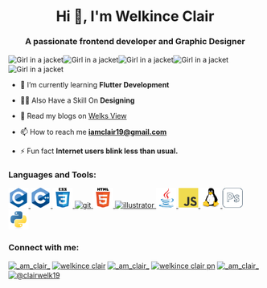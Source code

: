<h1 align="center" >Hi 👋, I'm Welkince Clair</h1>
<h3 align="center">A passionate frontend developer and Graphic Designer</h3>

<img src="https://media.tenor.com/uZv4t9KXvCMAAAAC/rainbow-cat-rainbow.gif" align="center" class="center" alt="Girl in a jacket" width="150" height="100"><img src="https://media.tenor.com/uZv4t9KXvCMAAAAC/rainbow-cat-rainbow.gif" align="center" class="center" alt="Girl in a jacket" width="150" height="100"><img src="https://media.tenor.com/uZv4t9KXvCMAAAAC/rainbow-cat-rainbow.gif" align="center" class="center" alt="Girl in a jacket" width="150" height="100"><img src="https://media.tenor.com/uZv4t9KXvCMAAAAC/rainbow-cat-rainbow.gif" align="center" class="center" alt="Girl in a jacket" width="150" height="100"><img src="https://media.tenor.com/uZv4t9KXvCMAAAAC/rainbow-cat-rainbow.gif" align="center" class="center" alt="Girl in a jacket" width="150" height="100">

- 🌱 I’m currently learning **Flutter Development**

- 🤹🏽 Also Have a Skill On **Designing**

- 📝 Read my blogs on [Welks View](https://medium.com/@clairwelk19)

- 📫 How to reach me **iamclair19@gmail.com**

- ⚡ Fun fact **Internet users blink less than usual.**


<h3 align="left">Languages and Tools:</h3>
<p align="left"> <a href="https://www.cprogramming.com/" target="_blank" rel="noreferrer"> <img src="https://raw.githubusercontent.com/devicons/devicon/master/icons/c/c-original.svg" alt="c" width="40" height="40"/> </a> <a href="https://www.w3schools.com/cpp/" target="_blank" rel="noreferrer"> <img src="https://raw.githubusercontent.com/devicons/devicon/master/icons/cplusplus/cplusplus-original.svg" alt="cplusplus" width="40" height="40"/> </a> <a href="https://www.w3schools.com/css/" target="_blank" rel="noreferrer"> <img src="https://raw.githubusercontent.com/devicons/devicon/master/icons/css3/css3-original-wordmark.svg" alt="css3" width="40" height="40"/> </a> <a href="https://git-scm.com/" target="_blank" rel="noreferrer"> <img src="https://www.vectorlogo.zone/logos/git-scm/git-scm-icon.svg" alt="git" width="40" height="40"/> </a> <a href="https://www.w3.org/html/" target="_blank" rel="noreferrer"> <img src="https://raw.githubusercontent.com/devicons/devicon/master/icons/html5/html5-original-wordmark.svg" alt="html5" width="40" height="40"/> </a> <a href="https://www.adobe.com/in/products/illustrator.html" target="_blank" rel="noreferrer"> <img src="https://www.vectorlogo.zone/logos/adobe_illustrator/adobe_illustrator-icon.svg" alt="illustrator" width="40" height="40"/> </a> <a href="https://www.java.com" target="_blank" rel="noreferrer"> <img src="https://raw.githubusercontent.com/devicons/devicon/master/icons/java/java-original.svg" alt="java" width="40" height="40"/> </a> <a href="https://developer.mozilla.org/en-US/docs/Web/JavaScript" target="_blank" rel="noreferrer"> <img src="https://raw.githubusercontent.com/devicons/devicon/master/icons/javascript/javascript-original.svg" alt="javascript" width="40" height="40"/> </a> <a href="https://www.linux.org/" target="_blank" rel="noreferrer"> <img src="https://raw.githubusercontent.com/devicons/devicon/master/icons/linux/linux-original.svg" alt="linux" width="40" height="40"/> </a> <a href="https://www.photoshop.com/en" target="_blank" rel="noreferrer"> <img src="https://raw.githubusercontent.com/devicons/devicon/master/icons/photoshop/photoshop-line.svg" alt="photoshop" width="40" height="40"/> </a> <a href="https://www.python.org" target="_blank" rel="noreferrer"> <img src="https://raw.githubusercontent.com/devicons/devicon/master/icons/python/python-original.svg" alt="python" width="40" height="40"/> </a> </p>
 
<h3 align="left">Connect with me:</h3>
<p align="left">
<a href="https://twitter.com/am_clair_" target="blank"><img align="center" src="https://raw.githubusercontent.com/rahuldkjain/github-profile-readme-generator/master/src/images/icons/Social/twitter.svg" alt="_am_clair_" height="30" width="40" /></a>
<a href="https://www.facebook.com/people/Welkince-Clair/100004889509223/" target="blank"><img align="center" src="https://raw.githubusercontent.com/rahuldkjain/github-profile-readme-generator/master/src/images/icons/Social/facebook.svg" alt="welkince clair" height="30" width="40" /></a>
<a href="https://instagram.com/_am_clair_" target="blank"><img align="center" src="https://raw.githubusercontent.com/rahuldkjain/github-profile-readme-generator/master/src/images/icons/Social/instagram.svg" alt="_am_clair_" height="30" width="40" /></a>
<a href="https://linkedin.com/in/welkince clair pn" target="blank"><img align="center" src="https://raw.githubusercontent.com/rahuldkjain/github-profile-readme-generator/master/src/images/icons/Social/linked-in-alt.svg" alt="welkince clair pn" height="30" width="40" /></a>
<a href="https://discord.com/users/am_clair#4741" target="blank"><img align="center" src="https://assets-global.website-files.com/6257adef93867e50d84d30e2/636e0a6a49cf127bf92de1e2_icon_clyde_blurple_RGB.png" alt="_am_clair_" height="40" width="40" /></a>
<a href="https://medium.com/@clairwelk19" target="blank"><img align="center" src="https://play-lh.googleusercontent.com/hB9t3Z-mi284_49HA3nAuhO-W5Cyhje7r2P9McdgORoVCd-0SV54c12NMQWLHnqALw" alt="@clairwelk19" height="40" width="40" /></a>
</p>
